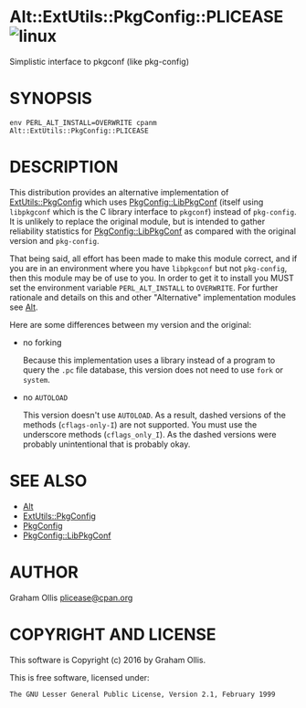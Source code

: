# Alt::ExtUtils::PkgConfig::PLICEASE ![linux](https://github.com/plicease/Alt-ExtUtils-PkgConfig-PLICEASE/workflows/linux/badge.svg)

Simplistic interface to pkgconf (like pkg-config)

# SYNOPSIS

```
env PERL_ALT_INSTALL=OVERWRITE cpanm Alt::ExtUtils::PkgConfig::PLICEASE
```

# DESCRIPTION

This distribution provides an alternative implementation of [ExtUtils::PkgConfig](https://metacpan.org/pod/ExtUtils::PkgConfig) which uses [PkgConfig::LibPkgConf](https://metacpan.org/pod/PkgConfig::LibPkgConf) 
(itself using `libpkgconf` which is the C library interface to `pkgconf`) instead of `pkg-config`.  It is unlikely
to replace the original module, but is intended to gather reliability statistics for [PkgConfig::LibPkgConf](https://metacpan.org/pod/PkgConfig::LibPkgConf) as compared
with the original version and `pkg-config`.

That being said, all effort has been made to make this module correct, and if you are in an environment where you have
`libpkgconf` but not `pkg-config`, then this module may be of use to you.  In order to get it to install you MUST set
the environment variable `PERL_ALT_INSTALL` to `OVERWRITE`.  For further rationale and details on this and other
"Alternative" implementation modules see [Alt](https://metacpan.org/pod/Alt).

Here are some differences between my version and the original:

- no forking

    Because this implementation uses a library instead of a program to query the `.pc` file database, this version does
    not need to use `fork` or `system`.

- no `AUTOLOAD`

    This version doesn't use `AUTOLOAD`.  As a result, dashed versions of the methods (`cflags-only-I`) are not supported.
    You must use the underscore methods (`cflags_only_I`).  As the dashed versions were probably unintentional that is
    probably okay.

# SEE ALSO

- [Alt](https://metacpan.org/pod/Alt)
- [ExtUtils::PkgConfig](https://metacpan.org/pod/ExtUtils::PkgConfig)
- [PkgConfig](https://metacpan.org/pod/PkgConfig)
- [PkgConfig::LibPkgConf](https://metacpan.org/pod/PkgConfig::LibPkgConf)

# AUTHOR

Graham Ollis <plicease@cpan.org>

# COPYRIGHT AND LICENSE

This software is Copyright (c) 2016 by Graham Ollis.

This is free software, licensed under:

```
The GNU Lesser General Public License, Version 2.1, February 1999
```
